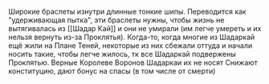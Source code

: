 
Широкие браслеты изнутри длинные тонкие шипы.
Переводится как "удерживающая пытка", эти браслеты нужны, чтобы жизнь не вытягивалась из [[Шадар Кай]] и они не умирали (им легче умереть и их нельзя вернуть из-за Проклятья).
Когда-то, когда многие из Шадаркай ещё жили на Плане Теней, некоторые из них сбежали оттуда и начали носить такие, чтобы легче жилось, тк все Шадаркай подвержены Проклятью. 
Верные Королеве Воронов Шадаркаи их не носят
Снижают конституцию, дают бонус на спасы (в том числе от смерти)


